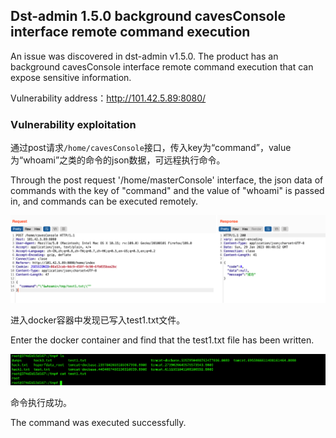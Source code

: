 ## Dst-admin 1.5.0 background cavesConsole interface remote command execution

An issue was discovered in dst-admin v1.5.0. The product has an background cavesConsole interface remote command execution that can expose sensitive information.

Vulnerability address：http://101.42.5.89:8080/



### Vulnerability exploitation

通过post请求`/home/cavesConsole`接口，传入key为“command”，value为“whoami”之类的命令的json数据，可远程执行命令。

Through the post request '/home/masterConsole' interface, the json data of commands with the key of "command" and the value of "whoami" is passed in, and commands can be executed remotely.

<img src="./pic/1.png" alt="1" style="zoom:200%;" />

进入docker容器中发现已写入test1.txt文件。

Enter the docker container and find that the test1.txt file has been written.

<img src="./pic/2.png" alt="1" style="zoom:200%;" />

命令执行成功。

The command was executed successfully.

